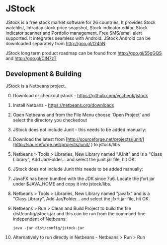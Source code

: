 JStock
=====

JStock is a free stock market software for 26 countries. It provides Stock watchlist, Intraday stock price snapshot, Stock indicator editor, Stock indicator scanner and Portfolio management. Free SMS/email alert supported. It integrates seamless with Android. JStock Android can be downloaded separately from http://goo.gl/t24hN

JStock long term product roadmap can be found from http://goo.gl/55gGQS and http://goo.gl/ClN7zT

Development & Building
----
JStock is a Netbeans project.

0. Download or checkout jstock - https://github.com/yccheok/jstock
1. Install Netbans - https://netbeans.org/downloads
2. Open Netbeans and from the File Menu choose 'Open Project' and select the directory you checkedout
3. JStock does not include Junit - this needs to be added manually:
 3. Download the latest from [http://sourceforge.net/projects/junit/](http://sourceforge.net/projects/junit/ ) to jstock/libs
 3. Netbeans > Tools > Libraries, New Library named "JUnit" and is a "Class Library", Add Jar/Folder... and select the junit.jar file, hit OK.
4. JStock does not include Junit this needs to be added manually:
 4. JavaFX has been bundled with the JDK since 7u6.  Locate the jfxrt.jar under $JAVA_HOME and copy it into jstock/libs.
 4. Netbeans > Tools > Libraries, New Library named "javafx" and is a "Class Library", Add Jar/Folder... and select the jfxrt.jar file, hit OK.
4. Netbeans > Run > Clean and Build Project to build the file dist/config/jstock.jar and this can be run from the command-line independent of Netbeans:

    `java -jar dist/config/jstock.jar`

5. Alternatively to run directly in Netbeans - Netbeans > Run > Run

